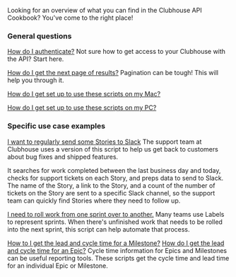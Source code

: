 Looking for an overview of what you can find in the Clubhouse API Cookbook? You've come to the right place!

### General questions
[How do I authenticate?](https://github.com/clubhouse/api-cookbook/blob/master/Authentication.md)
Not sure how to get access to your Clubhouse with the API? Start here.

[How do I get the next page of results?](https://github.com/clubhouse/api-cookbook/blob/master/Pagination.md)
Pagination can be tough! This will help you through it.

[How do I get set up to use these scripts on my Mac?](https://github.com/clubhouse/api-cookbook/blob/master/set-up-instructions.md)

[How do I get set up to use these scripts on my PC?](https://github.com/clubhouse/api-cookbook/blob/master/windows-set-up-instructions.md)

### Specific use case examples

[I want to regularly send some Stories to Slack](https://github.com/clubhouse/api-cookbook/tree/master/stories-to-slack)
The support team at Clubhouse uses a version of this script to help us get back to customers about bug fixes and shipped features.

It searches for work completed between the last business day and today, checks for support tickets on each Story, and preps data to send to Slack. The name of the Story, a link to the Story, and a count of the number of tickets on the Story are sent to a specific Slack channel, so the support team can quickly find Stories where they need to follow up.

[I need to roll work from one sprint over to another.](https://github.com/clubhouse/api-cookbook/tree/master/change-label)
Many teams use Labels to represent sprints. When there's unfinished work that needs to be rolled into the next sprint, this script can help automate that process.

[How to I get the lead and cycle time for a Milestone?](https://github.com/clubhouse/api-cookbook/tree/master/kanban-metrics)
[How do I get the lead and cycle time for an Epic?](https://github.com/clubhouse/api-cookbook/tree/master/kanban-metrics)
Cycle time information for Epics and Milestones can be useful reporting tools. These scripts get the cycle time and lead time for an individual Epic or Milestone.
